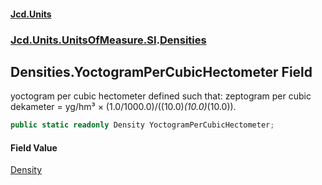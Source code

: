 #### [Jcd.Units](index.md 'index')
### [Jcd.Units.UnitsOfMeasure.SI](Jcd.Units.UnitsOfMeasure.SI.md 'Jcd.Units.UnitsOfMeasure.SI').[Densities](Densities.md 'Jcd.Units.UnitsOfMeasure.SI.Densities')

## Densities.YoctogramPerCubicHectometer Field

yoctogram per cubic hectometer defined such that: zeptogram per cubic dekameter = yg/hm³ × (1.0/1000.0)/((10.0)*(10.0)*(10.0)).

```csharp
public static readonly Density YoctogramPerCubicHectometer;
```

#### Field Value
[Density](Density.md 'Jcd.Units.UnitTypes.Density')